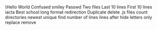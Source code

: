\Hello World
Confused smiley
Passwd
Two files
Last 10 lines
First 10 lines
iacta
Best school
long format redirection
Duplicate
delete .js files
count directories
newest
unique
find
number of lines
lines after
hide
letters only
replace
remove
